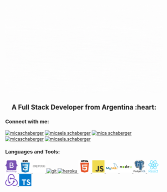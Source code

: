 
![Hi, I'm Mica](https://github.com/mschaberger/mschaberger/blob/main/banner.gif)

<h2 align="center">
A Full Stack Developer from Argentina :heart: 
</h2>

<h3 align="left">Connect with me:</h3>
<p align="left">
<a href="https://twitter.com/micaschaberger" target="_blank" rel='noreferrer'><img align="center" src="https://raw.githubusercontent.com/rahuldkjain/github-profile-readme-generator/master/src/images/icons/Social/twitter.svg" alt="micaschaberger" height="30" width="40" /></a>
<a href="https://linkedin.com/in/micaela schaberger" target="_blank" rel='noreferrer'><img align="center" src="https://raw.githubusercontent.com/rahuldkjain/github-profile-readme-generator/master/src/images/icons/Social/linked-in-alt.svg" alt="micaela schaberger" height="30" width="40" /></a>
<a href="https://fb.com/mica schaberger" target="_blank" rel='noreferrer'><img align="center" src="https://raw.githubusercontent.com/rahuldkjain/github-profile-readme-generator/master/src/images/icons/Social/facebook.svg" alt="mica schaberger" height="30" width="40" /></a>
<a href="https://www.hackerrank.com/micaschaberger" target="_blank" rel='noreferrer'><img align="center" src="https://raw.githubusercontent.com/rahuldkjain/github-profile-readme-generator/master/src/images/icons/Social/hackerrank.svg" alt="micaschaberger" height="30" width="40" /></a>
<a href="https://discord.gg/micaela.schaberger" target="_blank" rel='noreferrer'><img align="center" src="https://raw.githubusercontent.com/rahuldkjain/github-profile-readme-generator/master/src/images/icons/Social/discord.svg" alt="micaela.schaberger" height="30" width="40" /></a>
</p>

<h3 align="left">Languages and Tools:</h3>
<p align="left"> 
<a href="https://getbootstrap.com" target="_blank" rel="noreferrer"> <img src="https://raw.githubusercontent.com/devicons/devicon/master/icons/bootstrap/bootstrap-plain-wordmark.svg" alt="bootstrap" width="40" height="40"/> </a> 
<a href="https://www.w3schools.com/css/" target="_blank" rel="noreferrer"> <img src="https://raw.githubusercontent.com/devicons/devicon/master/icons/css3/css3-original-wordmark.svg" alt="css3" width="40" height="40"/> </a> 
<a href="https://expressjs.com" target="_blank" rel="noreferrer"> <img src="https://raw.githubusercontent.com/devicons/devicon/master/icons/express/express-original-wordmark.svg" alt="express" width="40" height="40"/> </a> 
<a href="https://git-scm.com/" target="_blank" rel="noreferrer"> <img src="https://www.vectorlogo.zone/logos/git-scm/git-scm-icon.svg" alt="git" width="40" height="40"/> </a> <a href="https://heroku.com" target="_blank" rel="noreferrer"> <img src="https://www.vectorlogo.zone/logos/heroku/heroku-icon.svg" alt="heroku" width="40" height="40"/> </a> <a href="https://www.w3.org/html/" target="_blank" rel="noreferrer"> <img src="https://raw.githubusercontent.com/devicons/devicon/master/icons/html5/html5-original-wordmark.svg" alt="html5" width="40" height="40"/> </a> <a href="https://developer.mozilla.org/en-US/docs/Web/JavaScript" target="_blank" rel="noreferrer"> <img src="https://raw.githubusercontent.com/devicons/devicon/master/icons/javascript/javascript-original.svg" alt="javascript" width="40" height="40"/> </a> <a href="https://www.mysql.com/" target="_blank" rel="noreferrer"> <img src="https://raw.githubusercontent.com/devicons/devicon/master/icons/mysql/mysql-original-wordmark.svg" alt="mysql" width="40" height="40"/> </a> <a href="https://nodejs.org" target="_blank" rel="noreferrer"> <img src="https://raw.githubusercontent.com/devicons/devicon/master/icons/nodejs/nodejs-original-wordmark.svg" alt="nodejs" width="40" height="40"/> </a> <a href="https://www.postgresql.org" target="_blank" rel="noreferrer"> <img src="https://raw.githubusercontent.com/devicons/devicon/master/icons/postgresql/postgresql-original-wordmark.svg" alt="postgresql" width="40" height="40"/> </a> <a href="https://reactjs.org/" target="_blank" rel="noreferrer"> <img src="https://raw.githubusercontent.com/devicons/devicon/master/icons/react/react-original-wordmark.svg" alt="react" width="40" height="40"/> </a> <a href="https://redux.js.org" target="_blank" rel="noreferrer"> <img src="https://raw.githubusercontent.com/devicons/devicon/master/icons/redux/redux-original.svg" alt="redux" width="40" height="40"/> </a> <a href="https://www.typescriptlang.org/" target="_blank" rel="noreferrer"> <img src="https://raw.githubusercontent.com/devicons/devicon/master/icons/typescript/typescript-original.svg" alt="typescript" width="40" height="40"/> </a> </p>
